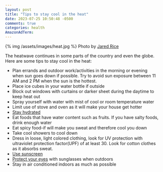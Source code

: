 ```yaml
---
layout: post
title: "Tips to stay cool in the heat"
date: 2023-07-25 10:50:48 -0500
comments: true
categories: health
AmazonAdTerm:
---
```

{% img /assets/images/heat.jpg %}
Photo by <a href="https://unsplash.com/@jareddrice?utm_source=unsplash&utm_medium=referral&utm_content=creditCopyText">Jared Rice</a>

The heatwave continues in some parts of the country and even the globe. Here are some tips to stay cool in the heat:

- Plan errands and outdoor work/activities in the morning or evening when sun goes down if possible. Try to avoid sun exposure between 11 AM and 2 PM when the sun is the hottest.
- Place ice cubes in your water bottle if outside
- Block out windows with curtains or darker sheet during the daytime to keep heat out
- Spray yourself with water with mist of cool or room temperature water
- Limit use of stove and oven as it will make your house get hotter
- [Stay hydrated](https://geridoc.net/blog/2021/06/26/staying-hydrated-in-the-summer/)
- Eat foods that have water content such as fruits. If you have salty foods, drink enough water
- Eat spicy food-if will make you sweat and therefore cool you down
- Take cool showers to cool down
- Dress in loose, light colored clothing, look for UV protection with ultraviolet protection factor(UPF) of at least 30. Look for cotton clothes as it absorbs sweat.
- [Use sunscreen](https://geridoc.net/blog/2021/06/26/protecting-yourself-in-the-sun/)
- [Protect your eyes](https://geridoc.net/blog/2021/08/16/take-care-of-your-eyes/) with sunglasses when outdoors
- Stay in air conditioned indoors as much as possible
